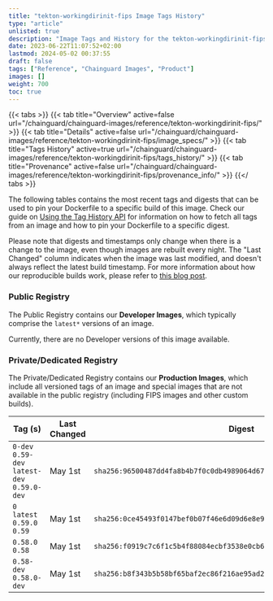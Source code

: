 ```yaml
---
title: "tekton-workingdirinit-fips Image Tags History"
type: "article"
unlisted: true
description: "Image Tags and History for the tekton-workingdirinit-fips Chainguard Image"
date: 2023-06-22T11:07:52+02:00
lastmod: 2024-05-02 00:37:55
draft: false
tags: ["Reference", "Chainguard Images", "Product"]
images: []
weight: 700
toc: true
---
```


{{< tabs >}}
{{< tab title="Overview" active=false url="/chainguard/chainguard-images/reference/tekton-workingdirinit-fips/" >}}
{{< tab title="Details" active=false url="/chainguard/chainguard-images/reference/tekton-workingdirinit-fips/image_specs/" >}}
{{< tab title="Tags History" active=true url="/chainguard/chainguard-images/reference/tekton-workingdirinit-fips/tags_history/" >}}
{{< tab title="Provenance" active=false url="/chainguard/chainguard-images/reference/tekton-workingdirinit-fips/provenance_info/" >}}
{{</ tabs >}}

The following tables contains the most recent tags and digests that can be used to pin your Dockerfile to a specific build of this image. Check our guide on [Using the Tag History API](/chainguard/chainguard-images/using-the-tag-history-api/) for information on how to fetch all tags from an image and how to pin your Dockerfile to a specific digest.

Please note that digests and timestamps only change when there is a change to the image, even though images are rebuilt every night. The "Last Changed" column indicates when the image was last modified, and doesn't always reflect the latest build timestamp. For more information about how our reproducible builds work, please refer to [this blog post](https://www.chainguard.dev/unchained/reproducing-chainguards-reproducible-image-builds).

### Public Registry
The Public Registry contains our **Developer Images**, which typically comprise the `latest*` versions of an image.

Currently, there are no Developer versions of this image available.

### Private/Dedicated Registry
The Private/Dedicated Registry contains our **Production Images**, which include all versioned tags of an image and special images that are not available in the public registry (including FIPS images and other custom builds).

| Tag (s)                                       | Last Changed | Digest                                                                    |
|-----------------------------------------------|--------------|---------------------------------------------------------------------------|
|  `0-dev` `0.59-dev` `latest-dev` `0.59.0-dev` | May 1st      | `sha256:96500487dd4fa8b4b7f0c0db4989064d67649c4a0e70e9a741cc5b8b4a18ef76` |
|  `0` `latest` `0.59.0` `0.59`                 | May 1st      | `sha256:0ce45493f0147bef0b07f46e6d09d6e8e9d9f66293e14e2fada7d0a0a2bcf514` |
|  `0.58.0` `0.58`                              | May 1st      | `sha256:f0919c7c6f1c5b4f88084ecbf3538e0cb66c2f78949d7879b4addde25528ebab` |
|  `0.58-dev` `0.58.0-dev`                      | May 1st      | `sha256:b8f343b5b58bf65baf2ec86f216ae95ad2f6e46fda018247c7250f57069ac575` |

